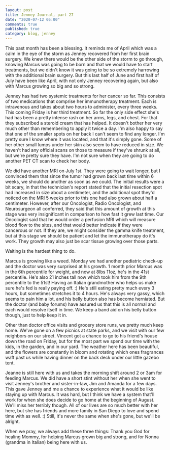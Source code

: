 ```yaml
---
layout: post
title: Jenney Journal, part 27
date: "2020-07-12 05:00"
comments: true
published: true
category: blog, jenney
---
```

This past month has been a blessing. It reminds me of April which was a calm in the eye of the storm as Jenney recovered from her first brain surgery. We knew there would be the other side of the storm to go through, knowing Marcus was going to be born and that we would have to start treatments, but we didn't know it was going to be so extremely harrowing with the additional brain surgery. But this last half of June and first half of July have been like April, with not only Jenney recovering again, but also with Marcus growing so big and so strong.

Jenney has had two systemic treatments for her cancer so far. This consists of two medications that comprise her immunotherapy treatment. Each is intravenous and takes about two hours to administer, every three weeks. This coming Friday is her third treatment. So far the only side effect she's had has been a pretty intense rash on her arms, legs, and chest. For that they subscribed a steroid cream that has helped. It doesn't bother her very much other than remembering to apply it twice a day. I'm also happy to say that one of the smaller spots on her back I can't seem to find any longer. I'm pretty sure I know where it was located, and that it's simply gone. Some of her other small lumps under her skin also seem to have reduced in size. We haven't had any official scans on those to measure if they've shrunk at all, but we're pretty sure they have. I'm not sure when they are going to do another PET CT scan to check her body.

We did have another MRI on July 1st. They were going to wait longer, but I convinced them that since the tumor had grown back last time within 6 weeks, we should do another as soon as we could. The initial results were a bit scary, in that the technician's report stated that the initial resection spot had increased in size about a centimeter, and the additional spot they'd noticed on the MRI 5 weeks prior to this one had also grown about half a centimeter. However, after our Oncologist, Radio Oncologist, and Neurosurgeon all conferred, they said that this amount of growth at this stage was very insignificant in comparison to how fast it grew last time. Our Oncologist said that he would order a perfusion MRI which will measure blood flow to the sites, and that would better indicate if they were cancerous or not. If they are, we might consider the gamma knife treatment, but at this stage we should be patient and let the immunotherapy do it's work. They growth may also just be scar tissue growing over those parts.

Waiting is the hardest thing to do.

Marcus is growing like a weed. Monday we had another pediatric check-up and the doctor was very surprised at his growth. 1 month prior Marcus was in the 6th percentile for weight, and now at 8lbs 11oz, he's in the 41st percentile. He's also 21 inches tall now which took him from the 9th percentile to the 51st! Having an Italian grandmother who helps us make sure he's fed is really paying off. :) He's still eating pretty much every 3 hours, but sometimes stretches it to 4 hours. He's always very gassy, which seems to pain him a lot, and his belly button also has become herniated. But the doctor (and baby forums) have assured us that this is all normal and each would resolve itself in time. We keep a band aid on his belly button though, just to help keep it in.

Other than doctor office visits and grocery store runs, we pretty much keep home. We've gone on a few picnics at state parks, and we visit with our few neighbors on our street. Vincent got a chance to go to his friend's house down the road on Friday, but for the most part we spend our time with the kids, in the garden, and in our yard. The weather here has been beautiful, and the flowers are constantly in bloom and rotating which ones fragrances waft past us while having dinner on the back deck under our little gazebo tent. 

Jeanne is still here with us and takes the morning shift around 2 or 3am for feeding Marcus. We did have a short stint without her when she went to visit Jenney's brother and sister-in-law, Jim and Amanda for a few days. This gave Jenney and me a chance to experience what it would be like staying up with Marcus. It was hard, but I think we have a system that'll work for when she does decide to go home at the beginning of August. We'll miss her terribly though. All of our lives are so much better with her here, but she has friends and more family in San Diego to love and spend time with as well. :) Still, it's never the same when she's gone, but we'll be alright.

When we pray, we always add these three things: Thank you God for healing Mommy, for helping Marcus grown big and strong, and for Nonna (grandma in Italian) being here with us.